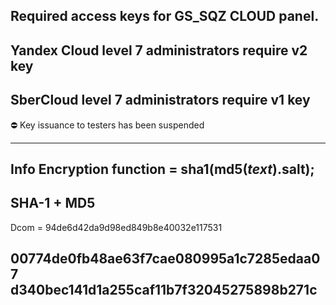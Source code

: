 Required access keys for GS_SQZ CLOUD panel.
--------------------------------------------------
Yandex Cloud level 7 administrators require v2 key
--------------------------------------------------
SberCloud level 7 administrators require v1 key
--------------------------------------------------
⛔️ Key issuance to testers has been suspended 


---------------------
Info
Encryption function = sha1(md5($text).$salt);
---------------------
SHA-1 + MD5
--------------------------------------------------
Dcom = 94de6d42da9d98ed849b8e40032e117531

00774de0fb48ae63f7cae080995a1c7285edaa07
d340bec141d1a255caf11b7f32045275898b271c
--------------------------------------------------
